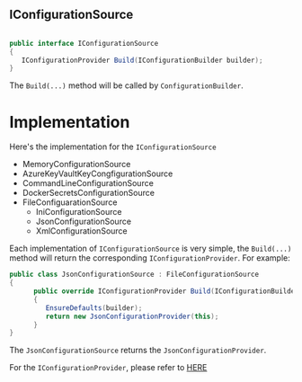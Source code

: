 ## IConfigurationSource

```C#

public interface IConfigurationSource
{
   IConfigurationProvider Build(IConfigurationBuilder builder);
}

```

The `Build(...)` method will be called by `ConfigurationBuilder`.

# Implementation

Here's the implementation for the `IConfigurationSource`

- MemoryConfigurationSource
- AzureKeyVaultKeyCongfigurationSource
- CommandLineConfigurationSource
- DockerSecretsConfigurationSource
- FileConfiguarationSource
  - IniConfigurationSource
  - JsonConfigurationSource
  - XmlConfigurationSource
  
  
Each implementation of `IConfigurationSource` is very simple, the `Build(...)` method will return the corresponding `IConfigurationProvider`.
For example:

```C#
public class JsonConfigurationSource : FileConfigurationSource
{
      public override IConfigurationProvider Build(IConfigurationBuilder builder)
      {
         EnsureDefaults(builder);
         return new JsonConfigurationProvider(this);
      }
}
```
The `JsonConfigurationSource` returns the `JsonConfigurationProvider`.

For the `IConfigurationProvider`, please refer to [HERE](https://github.com/xuzhg/AspNetCore/blob/master/docs/Configuration/ConfigurationProvider.md)
